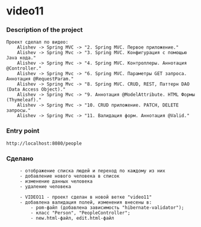 # video11

### Description of the project
    Проект сделал по видео:
        Alishev -> Spring MVC -> "2. Spring MVC. Первое приложение."
        Alishev -> Spring Mvc -> "3. Spring MVC. Конфигурация с помощью Java кода."
        Alishev -> Spring Mvc -> "4. Spring MVC. Контроллеры. Аннотация @Controller."
        Alishev -> Spring Mvc -> "6. Spring MVC. Параметры GET запроса. Аннотация @RequestParam."
        Alishev -> Spring Mvc -> "8. Spring MVC. CRUD, REST, Паттерн DAO (Data Access Object)."
        Alishev -> Spring Mvc -> "9. Аннотация @ModelAttribute. HTML Формы (Thymeleaf)."
        Alishev -> Spring Mvc -> "10. CRUD приложение. PATCH, DELETE запросы."
        Alishev -> Spring Mvc -> "11. Валидация форм. Аннотация @Valid."

### Entry point
    http://localhost:8080/people

### Сделано
         - отображение списка людей и переход по каждому из них
         - добавление нового человека в список
         - изменение данных человека
         - удаление человека

         - VIDEO11 - проект сделан в новой ветке "video11"
         - добавлена валидация полей, изменения внесены в:
             - pom-файл (добавлена зависимость "hibernate-validator");
             - класс "Person", "PeopleController";
             - new.html-файл, edit.html-файл